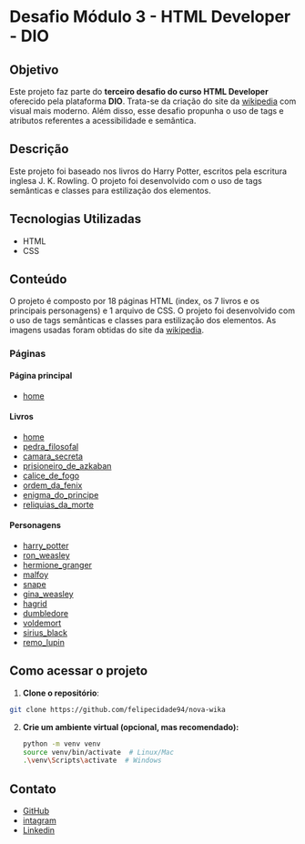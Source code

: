 # Desafio Módulo 3 - HTML Developer - DIO

## Objetivo

Este projeto faz parte do **terceiro desafio do curso HTML Developer** oferecido pela plataforma **DIO**. Trata-se da criação do site da [wikipedia](https://pt.wikipedia.org/) com visual mais moderno. Além disso, esse desafio propunha o uso de tags e atributos referentes a acessibilidade e semântica. 

## Descrição

Este projeto foi baseado nos livros do Harry Potter, escritos pela escritura inglesa J. K. Rowling. O projeto foi desenvolvido com o uso de tags semânticas e classes para estilização dos elementos.

## Tecnologias Utilizadas

- HTML
- CSS

## Conteúdo

O projeto é composto por 18 páginas HTML (index, os 7 livros e os principais personagens) e 1 arquivo de CSS. O projeto foi desenvolvido com o uso de tags semânticas e classes para estilização dos elementos. As imagens usadas foram obtidas do site da [wikipedia](https://pt.wikipedia.org/).

### Páginas

#### Página principal

- [home](home.html)

#### Livros

- [home](home.html)
- [pedra_filosofal](pedra_filosofal.html)
- [camara_secreta](camara_secreta.html)
- [prisioneiro_de_azkaban](prisioneiro_de_azkaban.html)
- [calice_de_fogo](calice_de_fogo.html)
- [ordem_da_fenix](ordem_da_fenix.html)
- [enigma_do_principe](enigma_do_principe.html)
- [reliquias_da_morte](reliquias_da_morte.html)

#### Personagens

- [harry_potter](harry_potter.html)
- [ron_weasley](ron_weasley.html)
- [hermione_granger](hermione_granger.html)
- [malfoy](draco_malfoy.html)
- [snape](severo_snape.html)
- [gina_weasley](ginny_weasley.html)
- [hagrid](rubeo_hagrid.html)
- [dumbledore](albus_dumbledore.html)
- [voldemort](lord_voldemort.html)
- [sirius_black](sirius_black.html)
- [remo_lupin](remo_lupin.html)

## Como acessar o projeto

1. **Clone o repositório**:
```bash
git clone https://github.com/felipecidade94/nova-wika
```

2. **Crie um ambiente virtual (opcional, mas recomendado):**
   ```bash
   python -m venv venv
   source venv/bin/activate  # Linux/Mac
   .\venv\Scripts\activate  # Windows
   ```


## Contato

- [GitHub](https://github.com/felipecidade94)
- [intagram](https://www.instagram.com/felipe.city/)
- [Linkedin](https://www.linkedin.com/in/cidadefelipe/)